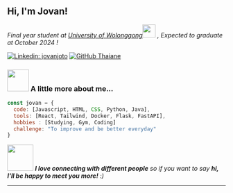 <h2> Hi, I'm Jovan! </h2>
<p><em>Final year student at <a href="http://uow.edu.au/">University of Wolonggong</a><img src="https://media.giphy.com/media/fYSnHlufseco8Fh93Z/giphy.gif" width="30">
, Expected to graduate at October 2024 !</em></p>

[![Linkedin: jovanjoto](https://img.shields.io/badge/-jovanjoto-blue?style=flat-square&logo=Linkedin&logoColor=white&link=https://www.linkedin.com/in/jovanjoto/)](https://www.linkedin.com/in/jovanjoto/)
[![GitHub Thaiane](https://img.shields.io/github/followers/jovanjoto?label=follow&style=social)](https://github.com/jovanjoto)


### <img src="https://media.giphy.com/media/VgCDAzcKvsR6OM0uWg/giphy.gif" width="50"> A little more about me...  

```javascript
const jovan = {
  code: [Javascript, HTML, CSS, Python, Java],
  tools: [React, Tailwind, Docker, Flask, FastAPI],
  hobbies : [Studying, Gym, Coding]
  challenge: "To improve and be better everyday"
}
```

<img src="https://media.giphy.com/media/LnQjpWaON8nhr21vNW/giphy.gif" width="60"> <em><b>I love connecting with different people</b> so if you want to say <b>hi, I'll be happy to meet you more!</b> :)</em>

---
